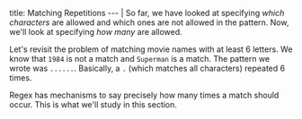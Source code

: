 title: Matching Repetitions
--- |
  So far, we have looked at specifying *which characters* are allowed and which ones are not allowed in the pattern. Now, we'll look at specifying *how many* are allowed.

  Let's revisit the problem of matching movie names with at least 6 letters. We know that `1984` is not a match and `Superman` is a match. The pattern we wrote was `......`. Basically, a `.` (which matches all characters) repeated 6 times.

  Regex has mechanisms to say precisely how many times a match should occur. This is what we'll study in this section.
